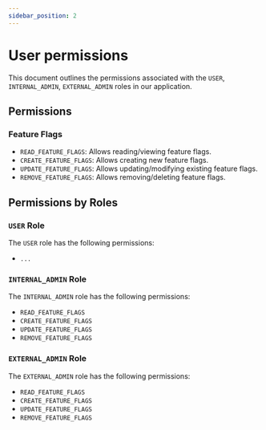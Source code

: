 ```yaml
---
sidebar_position: 2
---
```


# User permissions

This document outlines the permissions associated with the `USER`, `INTERNAL_ADMIN`, `EXTERNAL_ADMIN` roles in our application.

## Permissions

### Feature Flags

* `READ_FEATURE_FLAGS`: Allows reading/viewing feature flags.
* `CREATE_FEATURE_FLAGS`: Allows creating new feature flags.
* `UPDATE_FEATURE_FLAGS`: Allows updating/modifying existing feature flags.
* `REMOVE_FEATURE_FLAGS`: Allows removing/deleting feature flags.

## Permissions by Roles

### `USER` Role

The `USER` role has the following permissions:

* `...`

### `INTERNAL_ADMIN` Role

The `INTERNAL_ADMIN` role has the following permissions:

* `READ_FEATURE_FLAGS`
* `CREATE_FEATURE_FLAGS`
* `UPDATE_FEATURE_FLAGS`
* `REMOVE_FEATURE_FLAGS`

### `EXTERNAL_ADMIN` Role

The `EXTERNAL_ADMIN` role has the following permissions:

* `READ_FEATURE_FLAGS`
* `CREATE_FEATURE_FLAGS`
* `UPDATE_FEATURE_FLAGS`
* `REMOVE_FEATURE_FLAGS`